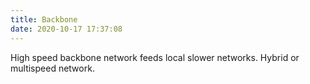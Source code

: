 ```yaml
---
title: Backbone
date: 2020-10-17 17:37:08
---
```


High speed backbone network feeds local slower networks. Hybrid or multispeed
network.
